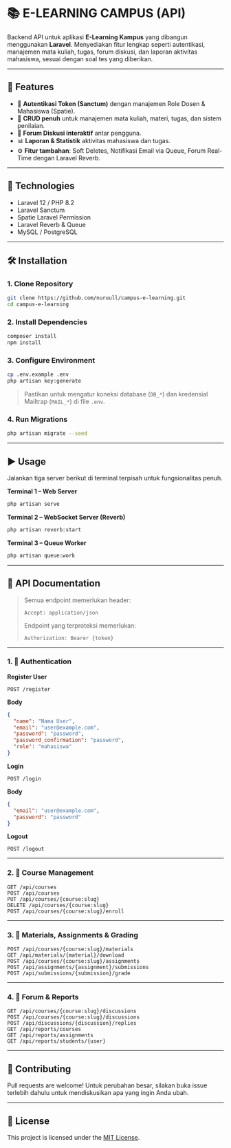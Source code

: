 # 📚 E-LEARNING CAMPUS (API)

Backend API untuk aplikasi **E-Learning Kampus** yang dibangun menggunakan **Laravel**.
Menyediakan fitur lengkap seperti autentikasi, manajemen mata kuliah, tugas, forum diskusi, dan laporan aktivitas mahasiswa, sesuai dengan soal tes yang diberikan.

---

## 🚀 Features

- 🔐 **Autentikasi Token (Sanctum)** dengan manajemen Role Dosen & Mahasiswa (Spatie).
- 📘 **CRUD penuh** untuk manajemen mata kuliah, materi, tugas, dan sistem penilaian.
- 💬 **Forum Diskusi interaktif** antar pengguna.
- 📊 **Laporan & Statistik** aktivitas mahasiswa dan tugas.
- ⚙️ **Fitur tambahan**: Soft Deletes, Notifikasi Email via Queue, Forum Real-Time dengan Laravel Reverb.

---

## 🧩 Technologies

- Laravel 12 / PHP 8.2
- Laravel Sanctum
- Spatie Laravel Permission
- Laravel Reverb & Queue
- MySQL / PostgreSQL

---

## 🛠️ Installation

### 1. Clone Repository

```bash
git clone https://github.com/nuruull/campus-e-learning.git
cd campus-e-learning
```

### 2. Install Dependencies

```bash
composer install
npm install
```

### 3. Configure Environment

```bash
cp .env.example .env
php artisan key:generate
```

> Pastikan untuk mengatur koneksi database (`DB_*`) dan kredensial Mailtrap (`MAIL_*`) di file `.env`.

### 4. Run Migrations

```bash
php artisan migrate --seed
```

---

## ▶️ Usage

Jalankan tiga server berikut di terminal terpisah untuk fungsionalitas penuh.

**Terminal 1 – Web Server**

```bash
php artisan serve
```

**Terminal 2 – WebSocket Server (Reverb)**

```bash
php artisan reverb:start
```

**Terminal 3 – Queue Worker**

```bash
php artisan queue:work
```

---

## 📡 API Documentation

> Semua endpoint memerlukan header:
>
> ```
> Accept: application/json
> ```
>
> Endpoint yang terproteksi memerlukan:
>
> ```
> Authorization: Bearer {token}
> ```

---

### 1. 🔑 Authentication

**Register User**

```http
POST /register
```

**Body**

```json
{
  "name": "Nama User",
  "email": "user@example.com",
  "password": "password",
  "password_confirmation": "password",
  "role": "mahasiswa"
}
```

**Login**

```http
POST /login
```

**Body**

```json
{
  "email": "user@example.com",
  "password": "password"
}
```

**Logout**

```http
POST /logout
```

---

### 2. 📘 Course Management

```http
GET /api/courses
POST /api/courses
PUT /api/courses/{course:slug}
DELETE /api/courses/{course:slug}
POST /api/courses/{course:slug}/enroll
```

---

### 3. 📂 Materials, Assignments & Grading

```http
POST /api/courses/{course:slug}/materials
GET /api/materials/{material}/download
POST /api/courses/{course:slug}/assignments
POST /api/assignments/{assignment}/submissions
POST /api/submissions/{submission}/grade
```

---

### 4. 💬 Forum & Reports

```http
GET /api/courses/{course:slug}/discussions
POST /api/courses/{course:slug}/discussions
POST /api/discussions/{discussion}/replies
GET /api/reports/courses
GET /api/reports/assignments
GET /api/reports/students/{user}
```

---

## 🤝 Contributing

Pull requests are welcome!
Untuk perubahan besar, silakan buka issue terlebih dahulu untuk mendiskusikan apa yang ingin Anda ubah.

---

## 🧾 License

This project is licensed under the [MIT License](LICENSE).
